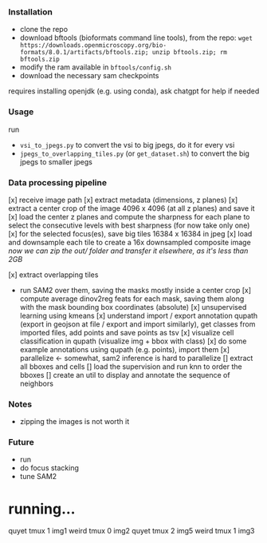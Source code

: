
### Installation
- clone the repo
- download bftools (bioformats command line tools), from the repo: `wget https://downloads.openmicroscopy.org/bio-formats/8.0.1/artifacts/bftools.zip; unzip bftools.zip; rm bftools.zip`
- modify the ram available in `bftools/config.sh`
- download the necessary sam checkpoints 

requires installing openjdk (e.g. using conda), ask chatgpt for help if needed

### Usage
run
- `vsi_to_jpegs.py` to convert the vsi to big jpegs, do it for every vsi
- `jpegs_to_overlapping_tiles.py` (or `get_dataset.sh`) to convert the big jpegs to smaller jpegs

### Data processing pipeline
[x] receive image path
[x] extract metadata (dimensions, z planes)
[x] extract a center crop of the image 4096 x 4096 (at all z planes) and save it
[x] load the center z planes and compute the sharpness for each plane to select the consecutive levels with best sharpness (for now take only one)
[x] for the selected focus(es), save big tiles 16384 x 16384 in jpeg
[x] load and downsample each tile to create a 16x downsampled composite image
_now we can zip the out/ folder and transfer it elsewhere, as it's less than 2GB_

[x] extract overlapping tiles 
- run SAM2 over them, saving the masks mostly inside a center crop
[x] compute average dinov2reg feats for each mask, saving them along with the mask bounding box coordinates (absolute)
[x] unsupervised learning using kmeans
[x] understand import / export annotation qupath (export in geojson at file / export and import similarly), get classes from imported files, add points and save points as tsv
[x] visualize cell classification in qupath (visualize img + bbox with class)
[x] do some example annotations using qupath (e.g. points), import them
[x] parallelize <- somewhat, sam2 inference is hard to parallelize
[] extract all bboxes and cells
[] load the supervision and run knn to order the bboxes
[] create an util to display and annotate the sequence of neighbors


### Notes
- zipping the images is not worth it

### Future
- run 
- do focus stacking
- tune SAM2


# running...
quyet tmux 1
img1 
weird tmux 0
img2
quyet tmux 2
img5 
weird tmux 1
img3

